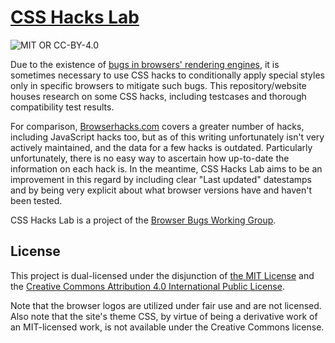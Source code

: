 # [CSS Hacks Lab](http://browser-bugs.github.io/css-hacks)
![MIT OR CC-BY-4.0](https://img.shields.io/badge/license-MIT_or_CC--BY--4.0-blue.svg "MIT OR CC-BY-4.0")

Due to the existence of [bugs in browsers' rendering engines](http://browserbu.gs), it is sometimes necessary to use CSS hacks to conditionally apply special styles only in specific browsers to mitigate such bugs. This repository/website houses research on some CSS hacks, including testcases and thorough compatibility test results.

For comparison, [Browserhacks.com](http://browserhacks.com) covers a greater number of hacks, including JavaScript hacks too, but as of this writing unfortunately isn't very actively maintained, and the data for a few hacks is outdated. Particularly unfortunately, there is no easy way to ascertain how up-to-date the information on each hack is. In the meantime, CSS Hacks Lab aims to be an improvement in this regard by including clear "Last updated" datestamps and by being very explicit about what browser versions have and haven't been tested.

CSS Hacks Lab is a project of the [Browser Bugs Working Group](http://browserbu.gs).

## License
This project is dual-licensed under the disjunction of [the MIT License](https://github.com/browser-bugs/css-hacks/blob/gh-pages/LICENSE-MIT.txt) and the [Creative Commons Attribution 4.0 International Public License](https://github.com/browser-bugs/css-hacks/blob/gh-pages/LICENSE-CC-BY.txt).

Note that the browser logos are utilized under fair use and are not licensed. Also note that the site's theme CSS, by virtue of being a derivative work of an MIT-licensed work, is not available under the Creative Commons license.
